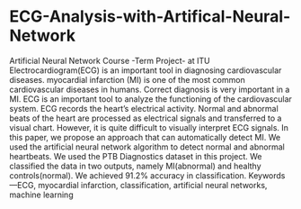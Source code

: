 # ECG-Analysis-with-Artifical-Neural-Network
Artificial Neural Network Course -Term Project- at ITU
Electrocardiogram(ECG) is an important tool in diagnosing cardiovascular diseases. myocardial infarction (MI) is one of the most common cardiovascular diseases in humans. Correct diagnosis is very important in a MI. ECG is an important tool to analyze the functioning of the cardiovascular system. ECG records the heart’s electrical activity. Normal and abnormal beats of the heart are processed as electrical signals and transferred to a visual chart. However, it is quite difficult to visually interpret ECG signals. In this paper, we propose an approach that can automatically detect MI. We used the artificial neural network algorithm to detect normal and abnormal heartbeats. We used the PTB Diagnostics dataset in this project. We classified the data in two outputs, namely MI(abnormal) and healthy controls(normal). We achieved 91.2% accuracy in classification. 
Keywords—ECG, myocardial infarction, classification, artificial neural networks, machine learning

